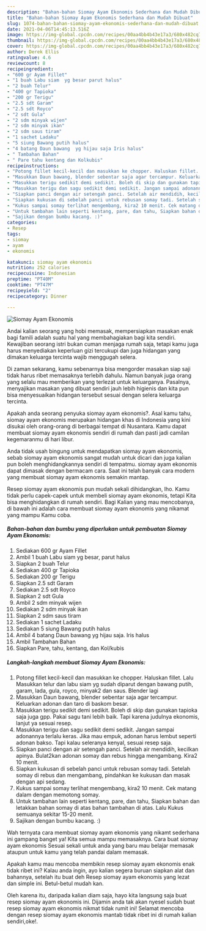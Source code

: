 ```yaml
---
description: "Bahan-bahan Siomay Ayam Ekonomis Sederhana dan Mudah Dibuat"
title: "Bahan-bahan Siomay Ayam Ekonomis Sederhana dan Mudah Dibuat"
slug: 1074-bahan-bahan-siomay-ayam-ekonomis-sederhana-dan-mudah-dibuat
date: 2021-04-06T14:45:13.516Z
image: https://img-global.cpcdn.com/recipes/00aa4bb4b43e17a3/680x482cq70/siomay-ayam-ekonomis-foto-resep-utama.jpg
thumbnail: https://img-global.cpcdn.com/recipes/00aa4bb4b43e17a3/680x482cq70/siomay-ayam-ekonomis-foto-resep-utama.jpg
cover: https://img-global.cpcdn.com/recipes/00aa4bb4b43e17a3/680x482cq70/siomay-ayam-ekonomis-foto-resep-utama.jpg
author: Derek Ellis
ratingvalue: 4.6
reviewcount: 8
recipeingredient:
- "600 gr Ayam Fillet"
- "1 buah Labu siam  yg besar parut halus"
- "2 buah Telur"
- "400 gr Tapioka"
- "200 gr Terigu"
- "2.5 sdt Garam"
- "2.5 sdt Royco"
- "2 sdt Gula"
- "2 sdm minyak wijen"
- "2 sdm minyak ikan"
- "2 sdm saus tiram"
- "1 sachet Ladaku"
- "5 siung Bawang putih halus"
- "4 batang Daun bawang  yg hijau saja Iris halus"
- " Tambahan Bahan"
- " Pare tahu kentang dan Kolkubis"
recipeinstructions:
- "Potong fillet kecil-kecil dan masukkan ke chopper. Haluskan fillet. Lalu Masukkan telur dan labu siam yg sudah diparut dengan bawang putih, garam, lada, gula, royco, minyak2 dan saus. Blender lagi"
- "Masukkan Daun bawang, blender sebentar saja agar tercampur. Keluarkan adonan dan taro di baskom besar."
- "Masukkan terigu sedikit demi sedikit. Boleh di skip dan gunakan tapioka saja juga gpp. Pakai sagu tani lebih baik. Tapi karena judulnya ekonomis, lanjut ya sesuai resep."
- "Masukkan terigu dan sagu sedikit demi sedikit. Jangan sampai adonannya terlalu keras. Jika mau empuk, adonan harus lembut seperti adonan bakso. Tapi kalau seleranya kenyal, sesuai resep saja."
- "Siapkan panci dengan air setengah panci. Setelah air mendidih, kecilkan apinya. Bulat2kan adonan somay dan rebus hingga mengambang. Kira2 10 menit."
- "Siapkan kukusan di sebelah panci untuk rebusan somay tadi. Setelah somay di rebus dan mengambang, pindahkan ke kukusan dan masak dengan api sedang."
- "Kukus sampai somay terlihat mengembang, kira2 10 menit. Cek matang dalam dengan memotong somay."
- "Untuk tambahan lain seperti kentang, pare, dan tahu, Siapkan bahan dan letakkan bahan somay di atas bahan tambahan di atas. Lalu Kukus semuanya sekitar 15-20 menit."
- "Sajikan dengan bumbu kacang. :)"
categories:
- Resep
tags:
- siomay
- ayam
- ekonomis

katakunci: siomay ayam ekonomis 
nutrition: 252 calories
recipecuisine: Indonesian
preptime: "PT40M"
cooktime: "PT47M"
recipeyield: "2"
recipecategory: Dinner

---
```



![Siomay Ayam Ekonomis](https://img-global.cpcdn.com/recipes/00aa4bb4b43e17a3/680x482cq70/siomay-ayam-ekonomis-foto-resep-utama.jpg)

Andai kalian seorang yang hobi memasak, mempersiapkan masakan enak bagi famili adalah suatu hal yang membahagiakan bagi kita sendiri. Kewajiban seorang istri bukan cuman menjaga rumah saja, tetapi kamu juga harus menyediakan keperluan gizi tercukupi dan juga hidangan yang dimakan keluarga tercinta wajib menggugah selera.

Di zaman  sekarang, kamu sebenarnya bisa mengorder masakan siap saji tidak harus ribet memasaknya terlebih dahulu. Namun banyak juga orang yang selalu mau memberikan yang terlezat untuk keluarganya. Pasalnya, menyajikan masakan yang dibuat sendiri jauh lebih higienis dan kita pun bisa menyesuaikan hidangan tersebut sesuai dengan selera keluarga tercinta. 



Apakah anda seorang penyuka siomay ayam ekonomis?. Asal kamu tahu, siomay ayam ekonomis merupakan hidangan khas di Indonesia yang kini disukai oleh orang-orang di berbagai tempat di Nusantara. Kamu dapat membuat siomay ayam ekonomis sendiri di rumah dan pasti jadi camilan kegemaranmu di hari libur.

Anda tidak usah bingung untuk mendapatkan siomay ayam ekonomis, sebab siomay ayam ekonomis sangat mudah untuk dicari dan juga kalian pun boleh menghidangkannya sendiri di tempatmu. siomay ayam ekonomis dapat dimasak dengan bermacam cara. Saat ini telah banyak cara modern yang membuat siomay ayam ekonomis semakin mantap.

Resep siomay ayam ekonomis pun mudah sekali dihidangkan, lho. Kamu tidak perlu capek-capek untuk membeli siomay ayam ekonomis, tetapi Kita bisa menghidangkan di rumah sendiri. Bagi Kalian yang mau mencobanya, di bawah ini adalah cara membuat siomay ayam ekonomis yang nikamat yang mampu Kamu coba.

<!--inarticleads1-->

##### Bahan-bahan dan bumbu yang diperlukan untuk pembuatan Siomay Ayam Ekonomis:

1. Sediakan 600 gr Ayam Fillet
1. Ambil 1 buah Labu siam  yg besar, parut halus
1. Siapkan 2 buah Telur
1. Sediakan 400 gr Tapioka
1. Sediakan 200 gr Terigu
1. Siapkan 2.5 sdt Garam
1. Sediakan 2.5 sdt Royco
1. Siapkan 2 sdt Gula
1. Ambil 2 sdm minyak wijen
1. Sediakan 2 sdm minyak ikan
1. Siapkan 2 sdm saus tiram
1. Sediakan 1 sachet Ladaku
1. Sediakan 5 siung Bawang putih halus
1. Ambil 4 batang Daun bawang  yg hijau saja. Iris halus
1. Ambil  Tambahan Bahan
1. Siapkan  Pare, tahu, kentang, dan Kol/kubis




<!--inarticleads2-->

##### Langkah-langkah membuat Siomay Ayam Ekonomis:

1. Potong fillet kecil-kecil dan masukkan ke chopper. Haluskan fillet. Lalu Masukkan telur dan labu siam yg sudah diparut dengan bawang putih, garam, lada, gula, royco, minyak2 dan saus. Blender lagi
1. Masukkan Daun bawang, blender sebentar saja agar tercampur. Keluarkan adonan dan taro di baskom besar.
1. Masukkan terigu sedikit demi sedikit. Boleh di skip dan gunakan tapioka saja juga gpp. Pakai sagu tani lebih baik. Tapi karena judulnya ekonomis, lanjut ya sesuai resep.
1. Masukkan terigu dan sagu sedikit demi sedikit. Jangan sampai adonannya terlalu keras. Jika mau empuk, adonan harus lembut seperti adonan bakso. Tapi kalau seleranya kenyal, sesuai resep saja.
1. Siapkan panci dengan air setengah panci. Setelah air mendidih, kecilkan apinya. Bulat2kan adonan somay dan rebus hingga mengambang. Kira2 10 menit.
1. Siapkan kukusan di sebelah panci untuk rebusan somay tadi. Setelah somay di rebus dan mengambang, pindahkan ke kukusan dan masak dengan api sedang.
1. Kukus sampai somay terlihat mengembang, kira2 10 menit. Cek matang dalam dengan memotong somay.
1. Untuk tambahan lain seperti kentang, pare, dan tahu, Siapkan bahan dan letakkan bahan somay di atas bahan tambahan di atas. Lalu Kukus semuanya sekitar 15-20 menit.
1. Sajikan dengan bumbu kacang. :)




Wah ternyata cara membuat siomay ayam ekonomis yang nikamt sederhana ini gampang banget ya! Kita semua mampu memasaknya. Cara buat siomay ayam ekonomis Sesuai sekali untuk anda yang baru mau belajar memasak ataupun untuk kamu yang telah pandai dalam memasak.

Apakah kamu mau mencoba membikin resep siomay ayam ekonomis enak tidak ribet ini? Kalau anda ingin, ayo kalian segera buruan siapkan alat dan bahannya, setelah itu buat deh Resep siomay ayam ekonomis yang lezat dan simple ini. Betul-betul mudah kan. 

Oleh karena itu, daripada kalian diam saja, hayo kita langsung saja buat resep siomay ayam ekonomis ini. Dijamin anda tak akan nyesel sudah buat resep siomay ayam ekonomis nikmat tidak rumit ini! Selamat mencoba dengan resep siomay ayam ekonomis mantab tidak ribet ini di rumah kalian sendiri,oke!.

